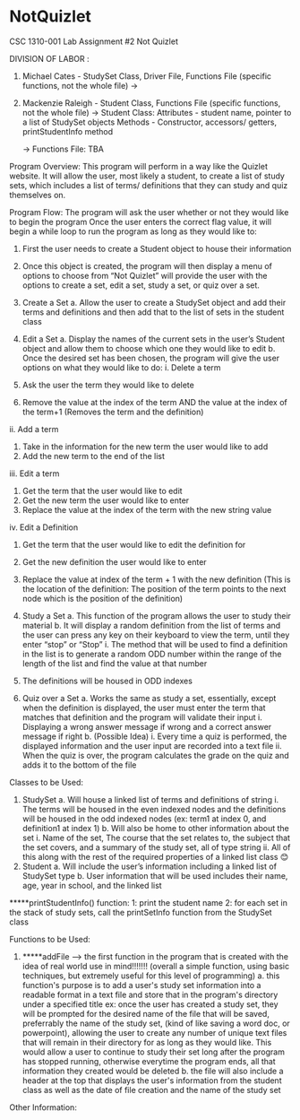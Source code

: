 # NotQuizlet
CSC 1310-001 Lab Assignment #2
Not Quizlet

DIVISION OF LABOR : 
 1. Michael Cates - StudySet Class, Driver File, Functions File (specific functions, not the whole file)
     -> 
 3. Mackenzie Raleigh - Student Class, Functions File (specific functions, not the whole file)
     -> Student Class:
          Attributes - student name, pointer to a list of StudySet objects
          Methods - Constructor, accessors/ getters, printStudentInfo method

    -> Functions File:
          TBA

Program Overview: 
This program will perform in a way like the Quizlet website. It will allow the user, most likely a student, to create a list of study sets, which includes a list of terms/ definitions that they can study and quiz themselves on.

Program Flow:
The program will ask the user whether or not they would like to begin the program
Once the user enters the correct flag value, it will begin a while loop to run the program as long as they would like to:
1.	First the user needs to create a Student object to house their information
2.	Once this object is created, the program will then display a menu of options to choose from
“Not Quizlet” will provide the user with the options to create a set, edit a set, study a set, or quiz over a set. 
1.	Create a Set
a.	Allow the user to create a StudySet object and add their terms and definitions and then add that to the list of sets in the student class

2.	Edit a Set
a.	Display the names of the current sets in the user’s Student object and allow them to choose which one they would like to edit
b.	Once the desired set has been chosen, the program will give the user options on what they would like to do:
i.	Delete a term
1.	Ask the user the term they would like to delete
2.	Remove the value at the index of the term AND the value at the index of the term+1 (Removes the term and the definition)

ii.	Add a term
1.	Take in the information for the new term the user would like to add
2.	Add the new term to the end of the list

iii.	Edit a term
1.	Get the term that the user would like to edit
2.	Get the new term the user would like to enter
3.	Replace the value at the index of the term with the new string value

iv.	Edit a Definition
1.	Get the term that the user would like to edit the definition for
2.	Get the new definition the user would like to enter
3.	Replace the value at index of the term + 1 with the new definition (This is the location of the definition: The position of the term points to the next node which is the position of the definition)

3.	Study a Set
a.	This function of the program allows the user to study their material
b.	It will display a random definition from the list of terms and the user can press any key on their keyboard to view the term, until they enter “stop” or “Stop”
i.	The method that will be used to find a definition in the list is to generate a random ODD number within the range of the length of the list and find the value at that number
1.	The definitions will be housed in ODD indexes
 
4.	Quiz over a Set
a.	Works the same as study a set, essentially, except when the definition is displayed, the user must enter the term that matches that definition and the program will validate their input
i.	Displaying a wrong answer message if wrong and a correct answer message if right
b.	(Possible Idea)
i.	Every time a quiz is performed, the displayed information and the user input are recorded into a text file
ii.	When the quiz is over, the program calculates the grade on the quiz and adds it to the bottom of the file

Classes to be Used:
1.	StudySet
 a.	Will house a linked list of terms and definitions of string
  i.	The terms will be housed in the even indexed nodes and the definitions will be housed in the odd indexed nodes (ex: term1 at index 0, and definition1 at index 1)
 b.	Will also be home to other information about the set
  i.	Name of the set, The course that the set relates to, the subject that the set covers, and a summary of the study set, all of type string
  ii.	All of this along with the rest of the required properties of a linked list class 😊
2.	Student
 a.	Will include the user’s information including a linked list of StudySet type
 b.	User information that will be used includes their name, age, year in school, and the linked list

 *****printStudentInfo() function:
    1: print the student name
    2: for each set in the stack of study sets, call the printSetInfo function from the StudySet class

Functions to be Used:
1. *****addFile --> the first function in the program that is created with the idea of real world use in mind!!!!!!! (overall a simple function, using basic techniques, but extremely useful for this level of programming)
   a. this function's purpose is to add a user's study set information into a readable format in a text file and store that in
     the program's directory under a specified title
     ex: once the user has created a study set, they will be prompted for the desired name of the file that will be saved, preferrably the name of the study set, (kind of like saving a word doc, or powerpoint), allowing the user to create any number of unique text files that will remain
        in their directory for as long as they would like. This would allow a user to continue to study their set long after the program has stopped running, otherwise everytime the program ends, all that information they created would be deleted
   b. the file will also include a header at the top that displays the user's information from the student class as well as the date of file creation and the name of the study set

Other Information:
